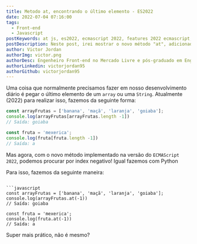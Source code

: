 ```yaml
---
title: Metodo at, encontrando o último elemento - ES2022
date: 2022-07-04 07:16:00
tags:
  - Front-end
  - Javascript
postKeywords: at js, es2022, ecmascript 2022, features 2022 ecmascript, ultimo elemento js, pegar ultimo item, ultimo, js, frontend
postDescription: Neste post, irei mostrar o novo método "at", adicionado no Ecma2022 para facilitar nossas vidas!
author: Victor Jordan
authorImg: victor.png
authorDesc: Engenheiro Front-end no Mercado Livre e pós-graduado em Engenharia de Software pela PUC-MG e formado em Banco de Dados pela Fatec, apaixonado por usabilidade, performance e UX!
authorLinkedin: victorjordan95
authorGithub: victorjordan95
---
```


Uma coisa que normalmente precisamos fazer em nosso desenvolvimento diário é pegar o último elemento de um `array` ou uma `String`.
Atualmente (2022) para realizar isso, fazemos da seguinte forma:

```javascript
const arrayFrutas = ['banana', 'maçã', 'laranja', 'goiaba'];
console.log(arrayFrutas[arrayFrutas.length -1])
// Saída: goiaba

const fruta = 'mexerica';
console.log(fruta[fruta.length -1])
// Saída: a
```

Mas agora, com o novo método implementado na versão do `ECMAScript 2022`, podemos procurar por index negativo! Igual fazemos com Python

<!-- more -->

Para isso, fazemos da seguinte maneira:

```

```javascript
const arrayFrutas = ['banana', 'maçã', 'laranja', 'goiaba'];
console.log(arrayFrutas.at(-1))
// Saída: goiaba

const fruta = 'mexerica';
console.log(fruta.at(-1))
// Saída: a
```

Super mais prático, não é mesmo?

